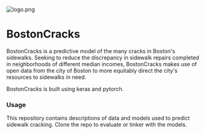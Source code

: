 ![logo.png](https://i.imgur.com/HFM4jZT.png)

# BostonCracks

BostonCracks is a predictive model of the many cracks in Boston's sidewalks. Seeking to reduce the discrepancy in sidewalk repairs completed in neighborhoods of different median incomes, BostonCracks makes use of open data from the city of Boston to more equitably direct the city's resources to sidewalks in need.

BostonCracks is built using keras and pytorch.

### Usage

This repository contains descriptions of data and models used to predict sidewalk cracking. Clone the repo to evaluate or tinker with the models.


[logo]: https://github.com/samc24/BostonCracks/blob/master/logo.png
